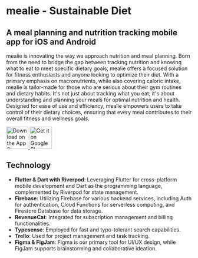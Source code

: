 # mealie - Sustainable Diet

## A meal planning and nutrition tracking mobile app for iOS and Android

mealie is innovating the way we approach nutrition and meal planning. Born from the need to bridge the gap between tracking nutrition and knowing what to eat to meet specific dietary goals, mealie offers a focused solution for fitness enthusiasts and anyone looking to optimize their diet. With a primary emphasis on macronutrients, while also covering caloric intake, mealie is tailor-made for those who are serious about their gym routines and dietary habits. It's not just about tracking what you eat; it's about understanding and planning your meals for optimal nutrition and health. Designed for ease of use and efficiency, mealie empowers users to take control of their dietary choices, ensuring that every meal contributes to their overall fitness and wellness goals.


<a href="https://apps.apple.com/ro/app/mealie/id1666676528">
  <img src="https://github.com/mealie-app/mealie/blob/main/button-app-store-en.svg" alt="Download on the App Store" height="60"/>
</a>
<a href="https://play.google.com/store/apps/details?id=com.mealie.app">
  <img src="https://github.com/mealie-app/mealie/blob/main/button-play-store-en.svg" alt="Get it on Google Play" height="60"/>
</a>








## Technology

- **Flutter & Dart with Riverpod**: Leveraging Flutter for cross-platform mobile development and Dart as the programming language, complemented by Riverpod for state management.
- **Firebase**: Utilizing Firebase for various backend services, including Auth for authentication, Cloud Functions for serverless computing, and Firestore Database for data storage.
- **RevenueCat**: Integrated for subscription management and billing functionalities.
- **Typesense**: Employed for fast and typo-tolerant search capabilities.
- **Trello**: Used for project management and task tracking.
- **Figma & FigJam**: Figma is our primary tool for UI/UX design, while FigJam supports brainstorming and collaborative ideation.
